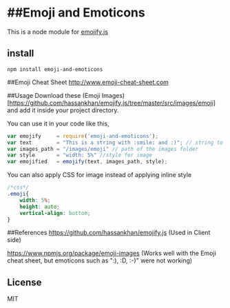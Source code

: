 ##Emoji and Emoticons
=========

This is a node module for [emojify.js](https://github.com/hassankhan/emojify.js)

## install
```
npm install emoji-and-emoticons
```

##Emoji Cheat Sheet
http://www.emoji-cheat-sheet.com

##Usage
Download these (Emoji Images)[https://github.com/hassankhan/emojify.js/tree/master/src/images/emoji] and add it inside your project directory.


You can use it in your code like this,
```js
var emojify     = require('emoji-and-emoticons');
var text        = "This is a string with :smile: and :)"; // string to emojify
var images_path = "/images/emoji" // path of the images folder
var style       = "width: 5%" //style for image
var emojified   = emojify(text, images_path, style);
```

You can also apply CSS for image instead of applying inline style
```css
/*css*/
.emoji{
    width: 5%;
    height: auto;
    vertical-align: bottom;
}
```

##References
https://github.com/hassankhan/emojify.js (Used in Client side)

https://www.npmjs.org/package/emoji-images (Works well with the Emoji cheat sheet, but emoticons such as ":), :D, :-)" were not working)


## License

MIT
